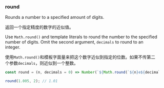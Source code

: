 ### round

Rounds a number to a specified amount of digits.

返回一个指定精度的数字的近似值。

Use `Math.round()` and template literals to round the number to the specified number of digits.
Omit the second argument, `decimals` to round to an integer.

使用`Math.round()`和模板字面量来把这个数字近似到指定的位数。如果不传第二个参数`decimals`，则近似到一个整数。

```js
const round = (n, decimals = 0) => Number(`${Math.round(`${n}e${decimals}`)}e-${decimals}`);
```

```js
round(1.005, 2); // 1.01
```
